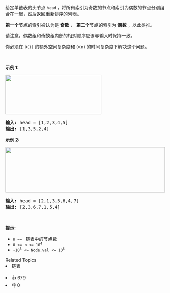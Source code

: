 <p>给定单链表的头节点&nbsp;<code>head</code>&nbsp;，将所有索引为奇数的节点和索引为偶数的节点分别组合在一起，然后返回重新排序的列表。</p>

<p><strong>第一个</strong>节点的索引被认为是 <strong>奇数</strong> ， <strong>第二个</strong>节点的索引为&nbsp;<strong>偶数</strong> ，以此类推。</p>

<p>请注意，偶数组和奇数组内部的相对顺序应该与输入时保持一致。</p>

<p>你必须在&nbsp;<code>O(1)</code>&nbsp;的额外空间复杂度和&nbsp;<code>O(n)</code>&nbsp;的时间复杂度下解决这个问题。</p>

<p>&nbsp;</p>

<p><strong>示例 1:</strong></p>

<p><img src="https://assets.leetcode.com/uploads/2021/03/10/oddeven-linked-list.jpg" style="height: 123px; width: 300px;" /></p>

<pre>
<strong>输入: </strong>head = [1,2,3,4,5]
<strong>输出:</strong>&nbsp;[1,3,5,2,4]</pre>

<p><strong>示例 2:</strong></p>

<p><img src="https://assets.leetcode.com/uploads/2021/03/10/oddeven2-linked-list.jpg" style="height: 142px; width: 500px;" /></p>

<pre>
<strong>输入:</strong> head = [2,1,3,5,6,4,7]
<strong>输出:</strong> [2,3,6,7,1,5,4]</pre>

<p>&nbsp;</p>

<p><strong>提示:</strong></p>

<ul> 
 <li><code>n ==&nbsp;</code> 链表中的节点数</li> 
 <li><code>0 &lt;= n &lt;= 10<sup>4</sup></code></li> 
 <li><code>-10<sup>6</sup>&nbsp;&lt;= Node.val &lt;= 10<sup>6</sup></code></li> 
</ul>

<div><div>Related Topics</div><div><li>链表</li></div></div><br><div><li>👍 679</li><li>👎 0</li></div>